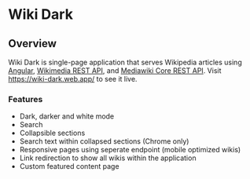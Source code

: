 # Wiki Dark
## Overview
Wiki Dark is single-page application that serves Wikipedia articles using <a href='https://wiki-dark.web.app/wiki/Angular_%28web_framework%29'>Angular</a>, <a href='https://www.mediawiki.org/wiki/RESTBase'>Wikimedia REST API</a>, and <a href='https://www.mediawiki.org/wiki/API:REST_API'>Mediawiki Core REST API</a>. Visit <a href='https://wiki-dark.web.app/'>https://wiki-dark.web.app/</a> to see it live.
### Features
- Dark, darker and white mode
- Search
- Collapsible sections
- Search text within collapsed sections (Chrome only)
- Responsive pages using seperate endpoint (mobile optimized wikis)
- Link redirection to show all wikis within the application
- Custom featured content page

